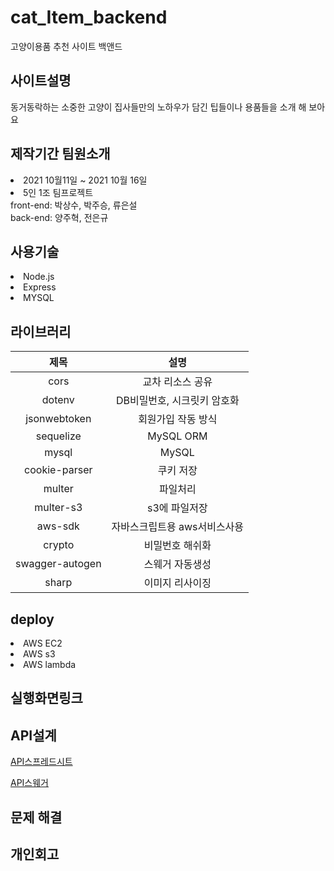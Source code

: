 # cat_Item_backend
고양이용품 추천 사이트 백앤드
<h2>사이트설명</h2>
동거동락하는 소중한 고양이 
집사들만의 노하우가 담긴 팁들이나 용품들을 소개 해 보아요 

<h2>제작기간 팀원소개</h2>
<li> 2021 10월11일 ~ 2021 10월 16일</li>
<li>5인 1조 팀프로젝트<br>
 front-end:
 박상수, 박주승, 류은설 <br>
 back-end:
 양주혁, 전은규
  
<h2>사용기술</h2>
<li>Node.js</li>
<li>Express</li>
<li>MYSQL</li>

<h2>라이브러리</h2>

|제목|설명|
|:------:|:---:|
|cors|교차 리소스 공유|
|dotenv|DB비밀번호, 시크릿키 암호화|
|jsonwebtoken|회원가입 작동 방식|
|sequelize|MySQL ORM|
|mysql|MySQL|
|cookie-parser|쿠키 저장|
|multer|파일처리|
|multer-s3|s3에 파일저장|
|aws-sdk|자바스크립트용 aws서비스사용|
|crypto|비밀번호 해쉬화|
|swagger-autogen|스웨거 자동생성|
|sharp|이미지 리사이징|
  
<h2>deploy</h2>
<li>AWS EC2
<li>AWS s3
<li>AWS lambda
  
<h2>실행화면링크</h2>


<h2>API설계</h2>
  
[API스프레드시트](https://docs.google.com/spreadsheets/d/1GvhNR2HwSWzPTe2v8AqtW1i7GKxYRQVDAgfor6uLf0o/edit#gid=0)
  
[API스웨거](http://stravinest.shop/swagger/)

<h2>문제 해결</h2>
  
  

<h2>개인회고</h2>




